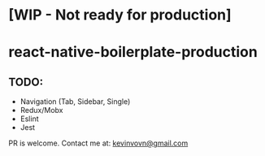 # [WIP - Not ready for production]
# react-native-boilerplate-production
## TODO:
- Navigation (Tab, Sidebar, Single)
- Redux/Mobx
- Eslint
- Jest

PR is welcome. Contact me at: kevinvovn@gmail.com
